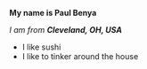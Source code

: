 **My name is Paul Benya**

_I am from **Cleveland, OH, USA**_

* I like sushi
* I like to tinker around the house
